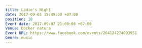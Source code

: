 ```yaml
---
title: Ladie's Night
date: 2017-09-05 15:49:00 +07:00
position: 18
Event date: 2017-09-07 21:00:00 +07:00
Venue: Docker natura
Event URL: https://www.facebook.com/events/264124274093951
Genre: music
---
```



